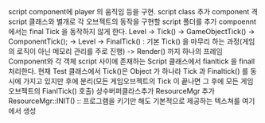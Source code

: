 script component에 player 의 움직임 등을 구현.
script class 추가
component 격 script 클래스와 별개로 각 오브젝트의 동작을 구현할 script 폴더를 추가
compoennt 에서는 final Tick 을 동작하지 않게 한다.
Level -> Tick() -> GameObjectTick() -> ComponentTick();
-> Level -> FinalTick() : 기본 Tick() 을 마무리 하는 과정(게임의 로직이 아닌 메모리 관리를 주로 진행)
-> Render() 까지 하나의 프레임
Component와 각 객체 script 사이에 존재하는 Script 클래스에서 fianltick 을 finall 처리한다.
현재 Test 클래스에서  Tick()은 Object 가 하나라 Tick 과 Finaltick() 를 동시에 가지고 있지만 후에 분리(모든 게임오브젝트의 Tick 이 끝나면 그 후에 모든 게임 오브젝트의 FianlTick() 호출)
상수버퍼클라스추가
ResourceMgr 추가
ResourceMgr::INIT() :: 프로그램을 키기만 해도 기본적으로 제공하는 텍스쳐를 여기에서 생성
